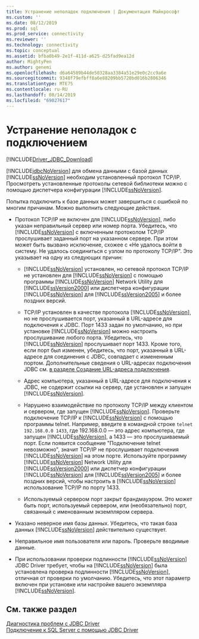 ```yaml
---
title: Устранение неполадок подключения | Документация Майкрософт
ms.custom: ''
ms.date: 08/12/2019
ms.prod: sql
ms.prod_service: connectivity
ms.reviewer: ''
ms.technology: connectivity
ms.topic: conceptual
ms.assetid: bfba0b49-2e1f-411d-a625-d25fad9ea12d
author: MightyPen
ms.author: genemi
ms.openlocfilehash: d6a64589b44de50328aa3384a51e29e0c2cc9a6e
ms.sourcegitcommit: 9348f79efbff8a6e88209bb5720bd016b2806346
ms.translationtype: MTE75
ms.contentlocale: ru-RU
ms.lasthandoff: 08/14/2019
ms.locfileid: "69027617"
---
```

# <a name="troubleshooting-connectivity"></a>Устранение неполадок с подключением
[!INCLUDE[Driver_JDBC_Download](../../includes/driver_jdbc_download.md)]

  [!INCLUDE[jdbcNoVersion](../../includes/jdbcnoversion_md.md)] для обмена данными с базой данных [!INCLUDE[ssNoVersion](../../includes/ssnoversion-md.md)] необходим установленный протокол TCP/IP. Просмотреть установленные протоколы сетевой библиотеки можно с помощью диспетчера конфигурации [!INCLUDE[ssNoVersion](../../includes/ssnoversion-md.md)].  
  
 Попытка подключить к базе данных может завершиться с ошибкой по многим причинам. Можно выполнить следующие действия.  
  
-   Протокол TCP/IP не включен для [!INCLUDE[ssNoVersion](../../includes/ssnoversion-md.md)], либо указан неправильный сервер или номер порта. Убедитесь, что [!INCLUDE[ssNoVersion](../../includes/ssnoversion-md.md)] с включенным протоколом TCP/IP прослушивает заданный порт на указанном сервере. При этом может быть вызвано исключение, схожее с «Не удалось войти в систему. Не удалось соединиться с узлом по протоколу TCP/IP". Это указывает на одну из следующих причин:  
  
    -   [!INCLUDE[ssNoVersion](../../includes/ssnoversion-md.md)] установлен, но сетевой протокол TCP/IP не установлен для [!INCLUDE[ssNoVersion](../../includes/ssnoversion-md.md)] с помощью программы [!INCLUDE[ssNoVersion](../../includes/ssnoversion-md.md)] Network Utility для [!INCLUDE[ssVersion2000](../../includes/ssversion2000-md.md)] или диспетчера конфигурации [!INCLUDE[ssNoVersion](../../includes/ssnoversion-md.md)] для [!INCLUDE[ssVersion2005](../../includes/ssversion2005-md.md)] и более поздних версий.  
  
    -   TCP/IP установлен в качестве протокола [!INCLUDE[ssNoVersion](../../includes/ssnoversion-md.md)], но не прослушивается порт, указанный в URL-адресе для подключения к JDBC. Порт 1433 задан по умолчанию, но при установке [!INCLUDE[ssNoVersion](../../includes/ssnoversion-md.md)] можно настроить прослушивание любого порта. Убедитесь, что [!INCLUDE[ssNoVersion](../../includes/ssnoversion-md.md)] прослушивает порт 1433. Кроме того, если порт был изменен, убедитесь, что порт, указанный в URL-адресе для соединения с JDBC, совпадает с измененным портом. Дополнительные сведения о URL-адресах подключения JDBC см. [в разделе Создание URL-адреса подключения](../../connect/jdbc/building-the-connection-url.md).  
  
    -   Адрес компьютера, указанный в URL-адресе для подключения к JDBC, не содержит ссылки на сервер, где установлен и запущен [!INCLUDE[ssNoVersion](../../includes/ssnoversion-md.md)].  
  
    -   Нарушено взаимодействие по протоколу TCP/IP между клиентом и сервером, где запущен [!INCLUDE[ssNoVersion](../../includes/ssnoversion-md.md)]. Проверьте подключение TCP/IP к [!INCLUDE[ssNoVersion](../../includes/ssnoversion-md.md)] с помощью программы telnet. Например, введите в командной строке `telnet 192.168.0.0 1433`, где 192.168.0.0 — это адрес компьютера, где запущен [!INCLUDE[ssNoVersion](../../includes/ssnoversion-md.md)], а 1433 — это прослушиваемый порт. Если появится сообщение "Подключение telnet невозможно", значит TCP/IP не прослушивает подключения [!INCLUDE[ssNoVersion](../../includes/ssnoversion-md.md)] на этом порте. Используйте программу [!INCLUDE[ssNoVersion](../../includes/ssnoversion-md.md)] Network Utility для [!INCLUDE[ssVersion2000](../../includes/ssversion2000-md.md)] или диспетчер конфигурации [!INCLUDE[ssNoVersion](../../includes/ssnoversion-md.md)] для [!INCLUDE[ssVersion2005](../../includes/ssversion2005-md.md)] и более поздних версий, чтобы настроить в [!INCLUDE[ssNoVersion](../../includes/ssnoversion-md.md)] использование TCP/IP по порту 1433.  
  
    -   Используемый сервером порт закрыт брандмауэром. Это может быть порт, используемый сервером, или (необязательно) порт, связанный с именованным экземпляром сервера.  
  
-   Указано неверное имя базы данных. Убедитесь, что такая база данных [!INCLUDE[ssNoVersion](../../includes/ssnoversion-md.md)] действительно существует.  
  
-   Неправильное имя пользователя или пароль. Проверьте вводимые данные.  
  
-   При использовании проверки подлинности [!INCLUDE[ssNoVersion](../../includes/ssnoversion-md.md)] JDBC Driver требует, чтобы на [!INCLUDE[ssNoVersion](../../includes/ssnoversion-md.md)] была установлена проверка подлинности [!INCLUDE[ssNoVersion](../../includes/ssnoversion-md.md)], отличная от проверки по умолчанию. Убедитесь, что этот параметр включен при установке или настройке вашего экземпляра [!INCLUDE[ssNoVersion](../../includes/ssnoversion-md.md)].  
  
## <a name="see-also"></a>См. также раздел  
 [Диагностика проблем с JDBC Driver](../../connect/jdbc/diagnosing-problems-with-the-jdbc-driver.md)   
 [Подключение к SQL Server с помощью JDBC Driver](../../connect/jdbc/connecting-to-sql-server-with-the-jdbc-driver.md)  
  
  
